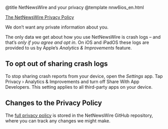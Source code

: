 @title NetNewsWire and your privacy
@template nnw6ios_en.html

[The NetNewsWire Privacy Policy](https://netnewswire.com/privacypolicy.html)

We don’t want any private information about you.

The only data we get about how you use NetNewsWire is crash logs – and that’s *only if you agree and opt in*. On iOS and iPadOS these logs are provided to us by Apple’s *Analytics & Improvements* feature.


To opt out of sharing crash logs
--------------------------------

To stop sharing crash reports from your device, open the *Settings* app. Tap Privacy › Analytics & Improvements and turn off Share With App Developers. This setting applies to all third-party apps on your device.


Changes to the Privacy Policy
-----------------------------

The [full privacy policy](https://github.com/Ranchero-Software/NetNewsWire/blob/master/Technotes/privacypolicy.markdown) is stored in the NetNewsWire GitHub repository, where you can track any changes we might make.
